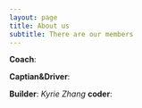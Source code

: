 ```yaml
---
layout: page
title: About us
subtitle: There are our members 
---
```

**Coach**: 

**Captian&Driver**:

**Builder**: *Kyrie Zhang*
**coder**: